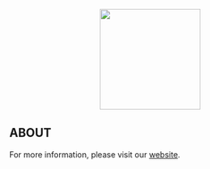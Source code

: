 <p align="center">
    <img src="images/Xin Logo1_Text.png" width="180" >
</p>

## ABOUT
For more information, please visit our [website](https://www.xin.software).
